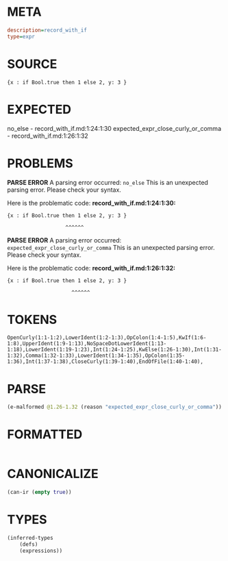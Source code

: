 # META
~~~ini
description=record_with_if
type=expr
~~~
# SOURCE
~~~roc
{x : if Bool.true then 1 else 2, y: 3 }
~~~
# EXPECTED
no_else - record_with_if.md:1:24:1:30
expected_expr_close_curly_or_comma - record_with_if.md:1:26:1:32
# PROBLEMS
**PARSE ERROR**
A parsing error occurred: `no_else`
This is an unexpected parsing error. Please check your syntax.

Here is the problematic code:
**record_with_if.md:1:24:1:30:**
```roc
{x : if Bool.true then 1 else 2, y: 3 }
```
                       ^^^^^^


**PARSE ERROR**
A parsing error occurred: `expected_expr_close_curly_or_comma`
This is an unexpected parsing error. Please check your syntax.

Here is the problematic code:
**record_with_if.md:1:26:1:32:**
```roc
{x : if Bool.true then 1 else 2, y: 3 }
```
                         ^^^^^^


# TOKENS
~~~zig
OpenCurly(1:1-1:2),LowerIdent(1:2-1:3),OpColon(1:4-1:5),KwIf(1:6-1:8),UpperIdent(1:9-1:13),NoSpaceDotLowerIdent(1:13-1:18),LowerIdent(1:19-1:23),Int(1:24-1:25),KwElse(1:26-1:30),Int(1:31-1:32),Comma(1:32-1:33),LowerIdent(1:34-1:35),OpColon(1:35-1:36),Int(1:37-1:38),CloseCurly(1:39-1:40),EndOfFile(1:40-1:40),
~~~
# PARSE
~~~clojure
(e-malformed @1.26-1.32 (reason "expected_expr_close_curly_or_comma"))
~~~
# FORMATTED
~~~roc

~~~
# CANONICALIZE
~~~clojure
(can-ir (empty true))
~~~
# TYPES
~~~clojure
(inferred-types
	(defs)
	(expressions))
~~~
